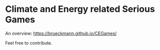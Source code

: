# Climate and Energy related Serious Games

An overview: https://brueckmann.github.io/CEGames/

Feel free to contribute. 



